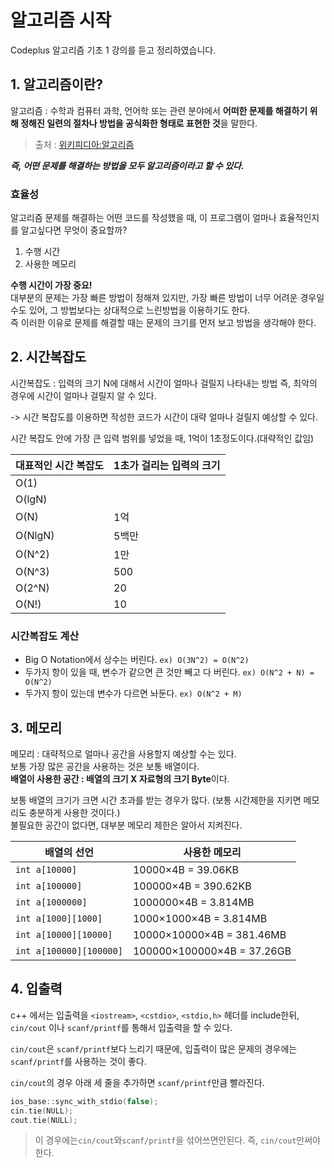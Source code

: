# 알고리즘 시작
Codeplus 알고리즘 기초 1 강의를 듣고 정리하였습니다.

## 1. 알고리즘이란?
알고리즘 : 수학과 컴퓨터 과학, 언어학 또는 관련 분야에서 **어떠한 문제를 해결하기 위해 정해진 일련의 절차나 방법을 공식화한 형태로 표현한 것**을 말한다.   

> 출처 : [위키피디아:알고리즘](https://ko.wikipedia.org/wiki/%EC%95%8C%EA%B3%A0%EB%A6%AC%EC%A6%98)

***즉, 어떤 문제를 해결하는 방법을 모두 알고리즘이라고 할 수 있다.***

### 효율성 
알고리즘 문제를 해결하는 어떤 코드를 작성했을 때, 이 프로그램이 얼마나 효율적인지를 알고싶다면 무엇이 중요할까?
1. 수행 시간
2. 사용한 메모리

**수행 시간이 가장 중요!**   
대부분의 문제는 가장 빠른 방법이 정해져 있지만, 가장 빠른 방법이 너무 어려운 경우일 수도 있어, 그 방법보다는 상대적으로 느린방법을 이용하기도 한다.   
즉 이러한 이유로 문제를 해결할 때는 문제의 크기를 먼저 보고 방법을 생각해야 한다.

## 2. 시간복잡도
시간복잡도 : 입력의 크기 N에 대해서 시간이 얼마나 걸릴지 나타내는 방법 즉, 최악의 경우에 시간이 얼마나 걸릴지 알 수 있다.   

-> 시간 복잡도를 이용하면 작성한 코드가 시간이 대략 얼마나 걸릴지 예상할 수 있다.   

시간 복잡도 안에 가장 큰 입력 범위를 넣었을 때, 1억이 1초정도이다.(대략적인 값임)

|대표적인 시간 복잡도 |1초가 걸리는 입력의 크기|
|---|---|
|O(1)|  |
|O(lgN) | |
|O(N) | 1억 |
|O(NlgN)| 5백만 |
|O(N^2) | 1만 |
|O(N^3) | 500 |
|O(2^N) | 20 |
|O(N!) |10 |

### 시간복잡도 계산
- Big O Notation에서 상수는 버린다. `ex) O(3N^2) = O(N^2)`   
- 두가지 항이 있을 때, 변수가 같으면 큰 것만 빼고 다 버린다. `ex) O(N^2 + N) = O(N^2)`   
- 두가지 항이 있는데 변수가 다르면 놔둔다. `ex) O(N^2 + M)`

## 3. 메모리
메모리 : 대략적으로 얼마나 공간을 사용할지 예상할 수는 있다.   
보통 가장 많은 공간을 사용하는 것은 보통 배열이다.   
**배열이 사용한 공간 : 배열의 크기 X 자료형의 크기 Byte**이다.   

보통 배열의 크기가 크면 시간 초과를 받는 경우가 많다. (보통 시간제한을 지키면 메모리도 충분하게 사용한 것이다.)   
불필요한 공간이 없다면, 대부분 메모리 제한은 알아서 지켜진다.

|배열의 선언|사용한 메모리|
|---|---|
|`int a[10000]`| 10000×4B = 39.06KB|
|`int a[100000]`| 100000×4B = 390.62KB|
|`int a[1000000]` | 1000000×4B = 3.814MB|
|`int a[1000][1000]`| 1000×1000×4B = 3.814MB|
|`int a[10000][10000]` | 10000×10000×4B = 381.46MB|
|`int a[100000][100000]` | 100000×100000×4B = 37.26GB|

## 4. 입출력
c++ 에서는 입출력을 `<iostream>`, `<cstdio>`, `<stdio,h>` 헤더를 include한뒤, `cin/cout` 이나 `scanf/printf`를 통해서 입출력을 할 수 있다.

`cin/cout`은 `scanf/printf`보다 느리기 때문에, 입출력이 많은 문제의 경우에는 `scanf/printf`를 사용하는 것이 좋다.

`cin/cout`의 경우 아래 세 줄을 추가하면 `scanf/printf`만큼 빨라진다.
```cpp
ios_base::sync_with_stdio(false);
cin.tie(NULL);
cout.tie(NULL);
```
> 이 경우에는`cin/cout`와`scanf/printf`을 섞어쓰면안된다. 즉, `cin/cout`만써야한다.
